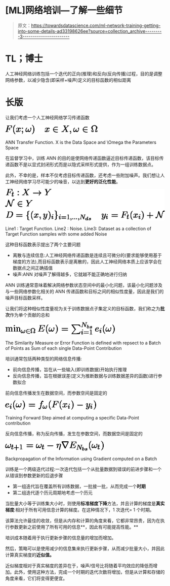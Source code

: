 # [ML]网络培训—了解一些细节

> 原文：<https://towardsdatascience.com/ml-network-training-getting-into-some-details-ad33198626ee?source=collection_archive---------3----------------------->

# **TL；博士**

人工神经网络训练包括一个迭代的正向(推理)和反向(反向传播)过程，目的是调整网络参数，以减少隐含(即采样+噪声)定义的目标函数的相似距离

# **长版**

让我们考虑一个人工神经网络学习传递函数

![](img/4d3783c5e5e9691aaf57ffe3851200c4.png)

ANN Transfer Function. X is the Data Space and \Omega the Parameters Space

在监督学习中，训练 ANN 的目的是使网络传递函数逼近目标传递函数，该目标传递函数不是以显式封闭形式而是以隐式采样形式提供，作为一组训练数据点。

此外，不幸的是，样本不仅考虑目标传递函数，还考虑一些附加噪声。我们想让人工神经网络学习尽可能少的噪音，以达到**更好的泛化性能**。

![](img/e15e3305ab28b546ecf6e8b8fc1e21c6.png)

Line1 : Target Function. Line2 : Noise. Line3: Dataset as a collection of Target Function samples with some added Noise

这种目标函数表示提出了两个主要问题

*   离散与连续信息:人工神经网络传递函数是连续且可微分的(要求能够使用基于梯度的方法),而目标函数表示是离散的，因此人工神经网络本质上应该学会在数据点之间正确插值
*   噪声:ANN 对噪声了解得越多，它就越不能正确地进行归纳

ANN 训练通常意味着解决网络参数状态空间中的最小化问题，该最小化问题涉及与一些网络参数化相关的 ANN 传递函数和目标之间的相似性度量，因此是我们的噪声目标函数采样。

让我们将这种相似性度量视为关于训练数据点子集定义的目标函数，我们称之为**批次**作为单个贡献的总和

![](img/ebc23c07d3463ffc2c9ebc810bb0b893.png)

The Similarity Measure or Error Function is defined with repsect to a Batch of Points as Sum of each single Data-Point Contribution

培训通常包括两种类型的网络信息传播:

*   前向信息传播，旨在从一些输入(即训练数据)开始执行推理
*   反向信息传播，旨在根据误差(定义为推断数据与训练数据差异的函数)进行参数拟合

前向信息传播发生在数据空间，而参数空间是固定的

![](img/835c82a4a1df7b2df047cf66381434ae.png)

Training Forward Step aimed at computing a specific Data-Point contribution

反向信息传播，称为反向传播，发生在参数空间，而数据空间是固定的

![](img/a5342892c25e7f951a10d6e86a684314.png)

Backpropagation of the Information using Gradient computed on a Batch

训练是一个两级迭代过程:一次迭代包括一个从批量数据到错误的前进步骤和一个从错误到参数更新的后退步骤

*   第一组迭代旨在覆盖所有训练数据，一批接一批，从而完成一个**时期**
*   第二组迭代逐个历元周期地考虑一个历元

当批量大小等于训练集大小时，则使用**标准梯度下降**方法，并且计算的梯度是**真实梯度**:相对于所有可用信息计算的梯度。在这种情况下，1 次迭代= 1 个时期。

该算法允许最佳的收敛，但是从内存和计算的角度来看，它都非常昂贵，因为在执行参数更新之前使用了所有可用的信息**，因此有可能提高性能。**

培训成本随着用于执行更新步骤的信息量的增加而增加。

然后，策略可以是使用减少的信息集来执行更新步骤，从而减少批量大小，并因此计算真实梯度的**近似值。**

近似梯度相对于真实梯度的差异在于，噪声/信号比将随着平均效应的降低而增加。此外，使用这种方法，完成一个时期的迭代次数将增加，但是从计算和存储的角度来看，它们将变得更便宜。